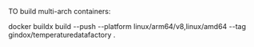 TO build multi-arch containers:

docker buildx build --push --platform linux/arm64/v8,linux/amd64 --tag gindox/temperaturedatafactory .